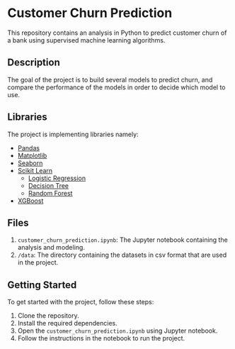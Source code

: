# Customer Churn Prediction

This repository contains an analysis in Python to predict customer churn of a bank using supervised machine learning algorithms.

## Description
The goal of the project is to build several models to predict churn, and compare the performance of the models in order to decide which model to use.

## Libraries
The project is implementing libraries namely:
- [Pandas](https://pandas.pydata.org/docs/user_guide/index.html)
- [Matplotlib](https://matplotlib.org/)
- [Seaborn](https://seaborn.pydata.org/)
- [Scikit Learn](https://scikit-learn.org/stable/)
  - [Logistic Regression](https://scikit-learn.org/stable/modules/generated/sklearn.linear_model.LogisticRegression.html)
  - [Decision Tree](https://scikit-learn.org/stable/modules/tree.html)
  - [Random Forest](https://scikit-learn.org/stable/modules/generated/sklearn.ensemble.RandomForestClassifier.html)
- [XGBoost](https://xgboost.readthedocs.io/)

## Files
1. `customer_churn_prediction.ipynb`: The Jupyter notebook containing the analysis and modeling.
2. `/data`: The directory containing the datasets in csv format that are used in the project.

## Getting Started
To get started with the project, follow these steps:

1. Clone the repository.
2. Install the required dependencies.
3. Open the `customer_churn_prediction.ipynb` using Jupyter notebook.
4. Follow the instructions in the notebook to run the project.
